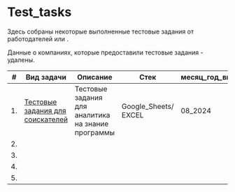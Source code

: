 # Test_tasks
Здесь собраны некоторые выполненные тестовые задания от работодателей или . 

Данные о компаниях, которые предоставили тестовые задания -  удалены.

| #    | Вид задачи  | Описание                                                     | Стек                                                         | месяц_год_выполнения|
| ---- | ------------------------------------------------------------ | ------------------------------------------------------------ | ------------------------------------------------------------ |-----------------------------------------------------|
| 1.   | [Тестовые задания для соискателей](https://github.com/brykovskaya/Test_tasks/tree/main/Google_sheets_OR_EXCEL) | Тестовые задания для аналитика на знание программы| Google_Sheets/ EXCEL| 08_2024 |
| 2.   | |   | |  |
| 3.   | |   | |  |
| 4.    | |   | |  |
| 5.   | |   | |  |

